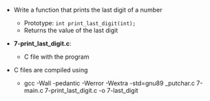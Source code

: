 - Write a function that prints the last digit of a number
	- Prototype: ```int print_last_digit(int);```
	- Returns the value of the last digit

- **7-print_last_digit.c**:
	- C file with the program

- C files are compiled using
	- gcc -Wall -pedantic -Werror -Wextra -std=gnu89 _putchar.c 7-main.c 7-print_last_digit.c -o 7-last_digit
